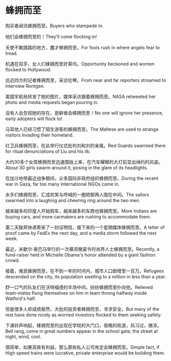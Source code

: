 # 蜂拥而至

<p><span class="chinese">购买者闻讯蜂拥而至。</span><span class="english">Buyers who stampede in.</span></p>

<p><span class="chinese">他们会蜂拥而至的！</span><span class="english">They’ll come flocking in!</span></p>

<p><span class="chinese">天使不敢践踏的地方，蠢才蜂拥而至。</span><span class="english">For fools rush in where angels fear to tread.</span></p>

<p><span class="chinese">机遇在招手，女人们蜂拥而至好莱坞。</span><span class="english">Opportunity beckoned and women flocked to Hollywood.</span></p>

<p><span class="chinese">远近四方的记者蜂拥而至，采访伦琴。</span><span class="english">From near and far reporters streamed to interview Rontgen.</span></p>

<p><span class="chinese">美国宇航局转发了她的图片，媒体采访跟着蜂拥而至。</span><span class="english">NASA retweeted her photo and media requests began pouring in.</span></p>

<p><span class="chinese">没有人会忽视她的存在，尝鲜者会蜂拥而至！</span><span class="english">No one will ignore her presence, early adopters will flock to!</span></p>

<p><span class="chinese">马耳他人已经习惯了陌生游客的蜂拥而至。</span><span class="english">The Maltese are used to strange visitors invading their homeland.</span></p>

<p><span class="chinese">红卫兵蜂拥而至，在此举行仪式批判刘和刘的亲属。</span><span class="english">Red Guards swarmed there for ritual denunciations of Liu and his ilk.</span></p>

<p><span class="chinese">大约30多个女孩蜂拥而至迅速围拢上来，在汽车耀眼的大灯前显出绰约的风姿。</span><span class="english">About 30 girls swarm around it, posing in the glare of its headlights.</span></p>

<p><span class="chinese">在加沙地带最近战争期间，众多国际非政府组织蜂拥而至。</span><span class="english">During the recent war in Gaza, far too many international NGOs came in.</span></p>

<p><span class="chinese">水手们蜂拥而至，汇成欢笑与呼喊的一圈把那两人围在中间。</span><span class="english">The sailors swarmed into a laughing and cheering ring around the two men.</span></p>

<p><span class="chinese">越来越多的印度人开始购车，越来越多的车商也蜂拥而至。</span><span class="english">More Indians are buying cars, and more carmakers are rushing to accommodate them.</span></p>

<p><span class="chinese">第二天联邦快递寄来了一封证明信，接下来的一个星期媒体蜂拥而至。</span><span class="english">A letter of proof came by FedEx the next day, and a media storm followed the next week.</span></p>

<p><span class="chinese">最近，米歇尔·奥巴马举行的一次募资晚宴令时尚界人士蜂拥而至。</span><span class="english">Recently, a fund-raiser held in Michelle Obama's honor attended by a giant fashion crowd.</span></p>

<p><span class="chinese">接着，难民蜂拥而至，在不到一年的时间内，城市人口剧增至一百万。</span><span class="english">Refugees descended on the city, its population swelling to a million in less than a year.</span></p>

<p><span class="chinese">舒一口气的队友们在沃特福德的半场中间，纷纷蜂拥而至扑向他。</span><span class="english">Relieved team-mates flung themselves on him in team throng halfway inside Watford's half.</span></p>

<p><span class="chinese">但是很多人却成绩斐然，大批的投资者蜂拥而至，寻求安全。</span><span class="english">But many of the rest have done nicely as worried investors flocked to them seeking safety.</span></p>

<p><span class="chinese">下课铃声响起，蜂拥而至的出现在学校的大门口，夜晚的街道，风习过，微凉。</span><span class="english">Bell rang, come in great numbers appear in the school gate, the street at night, wind, cool.</span></p>

<p><span class="chinese">很简单，如果高铁有利益，那么那些私人公司肯定会蜂拥而至。</span><span class="english">Simple fact, if High speed trains were lucrative, private enterprise would be building them.</span></p>

